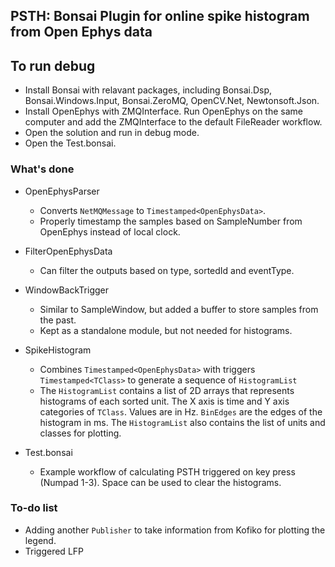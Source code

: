 ## PSTH: Bonsai Plugin for online spike histogram from Open Ephys data

## To run debug

- Install Bonsai with relavant packages, including Bonsai.Dsp, Bonsai.Windows.Input, Bonsai.ZeroMQ, OpenCV.Net, Newtonsoft.Json.
- Install OpenEphys with ZMQInterface. Run OpenEphys on the same computer and add the ZMQInterface to the default FileReader workflow.
- Open the solution and run in debug mode.
- Open the Test.bonsai.

### What's done

- OpenEphysParser
    - Converts `NetMQMessage` to `Timestamped<OpenEphysData>`.
    - Properly timestamp the samples based on SampleNumber from OpenEphys instead of local clock.
- FilterOpenEphysData
    - Can filter the outputs based on type, sortedId and eventType.
- WindowBackTrigger
    - Similar to SampleWindow, but added a buffer to store samples from the past.
    - Kept as a standalone module, but not needed for histograms.
- SpikeHistogram
    - Combines `Timestamped<OpenEphysData>` with triggers `Timestamped<TClass>` to generate a sequence of `HistogramList`
    - The `HistogramList` contains a list of 2D arrays that represents histograms of each sorted unit. The X axis is time and Y axis categories of `TClass`. Values are in Hz. `BinEdges` are the edges of the histogram in ms. The `HistogramList` also contains the list of units and classes for plotting. 

- Test.bonsai
    - Example workflow of calculating PSTH triggered on key press (Numpad 1-3). Space can be used to clear the histograms.

### To-do list

- Adding another `Publisher` to take information from Kofiko for plotting the legend.
- Triggered LFP
